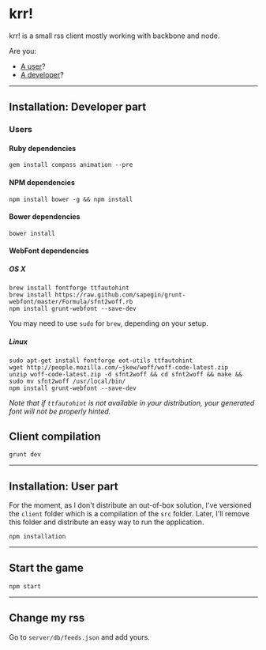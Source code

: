 krr!
====

krr! is a small rss client mostly working with backbone and node.


Are you:

- <a href="#installation-user-part">A user</a>?
- <a href="#installation-developer-part">A developer</a>?

---

## Installation: Developer part

### Users

#### Ruby dependencies

```
gem install compass animation --pre
```

#### NPM dependencies

```
npm install bower -g && npm install
```

#### Bower dependencies

```
bower install
```

#### WebFont dependencies

##### OS X

```
brew install fontforge ttfautohint
brew install https://raw.github.com/sapegin/grunt-webfont/master/Formula/sfnt2woff.rb
npm install grunt-webfont --save-dev
```

You may need to use `sudo` for `brew`, depending on your setup.

##### Linux

```
sudo apt-get install fontforge eot-utils ttfautohint
wget http://people.mozilla.com/~jkew/woff/woff-code-latest.zip
unzip woff-code-latest.zip -d sfnt2woff && cd sfnt2woff && make && sudo mv sfnt2woff /usr/local/bin/
npm install grunt-webfont --save-dev
```

*Note that if `ttfautohint` is not available in your distribution, your generated font will not be properly hinted.*

## Client compilation

```
grunt dev
```

---

## Installation: User part

For the moment, as I don't distribute an out-of-box solution, I've versioned the  ```client``` folder which is a compilation of the ```src``` folder. Later, I'll remove this folder and distribute an easy way to run the application.

```
npm installation
```

---

## Start the game

```
npm start
```

---

## Change my rss

Go to ```server/db/feeds.json``` and add yours.


